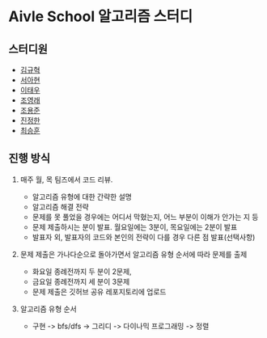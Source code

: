 # Aivle School 알고리즘 스터디

## 스터디원

- [김규혁](https://github.com/testerhyuk)
- [서아현](https://github.com/doublemano)
- [이태우]()
- [조영래](https://github.com/younglaecho)
- [조용준](https://github.com/yongjunism)
- [진정한](https://github.com/jin9007)
- [최승훈](https://github.com/owvwo)

## 진행 방식

1. 매주 월, 목 팀즈에서 코드 리뷰.
   - 알고리즘 유형에 대한 간략한 설명
   - 알고리즘 해결 전략
   - 문제를 못 풀었을 경우에는 어디서 막혔는지, 어느 부분이 이해가 안가는 지 등
   - 문제 제출하시는 분이 발표. 월요일에는 3분이, 목요일에는 2분이 발표
   - 발표자 외, 발표자의 코드와 본인의 전략이 다를 경우 다른 점 발표(선택사항)

2. 문제 제출은 가나다순으로 돌아가면서 알고리즘 유형 순서에 따라 문제를 출제
   - 화요일 종례전까지 두 분이 2문제,
   - 금요일 종례전까지 세 분이 3문제
   - 문제 제출은 깃허브 공유 레포지토리에 업로드

3. 알고리즘 유형 순서
   - 구현 -> bfs/dfs -> 그리디 -> 다이나믹 프로그래밍 -> 정렬
